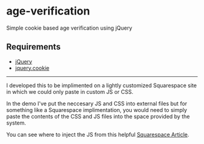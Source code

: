 age-verification
================

Simple cookie based age verification using jQuery

## Requirements

* [jQuery](http://jquery.com/)
* [jquery.cookie](https://github.com/carhartl/jquery-cookie)

***

I developed this to be implimented on a lightly customized Squarespace site in which we could only paste in custom JS or CSS.

In the demo I've put the neccesary JS and CSS into external files but for something like a Squarespace implimentation, you would need to simply paste the contents of the CSS and JS files into the space provided by the system.

You can see where to inject the JS from this helpful [Squarespace Article](https://support.squarespace.com/hc/en-us/articles/205815908).
